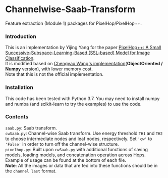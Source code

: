 # Channelwise-Saab-Transform
Feature extraction (Module 1) packages for PixelHop/PixelHop++.

### Introduction
This is an implementation by Yijing Yang for the paper [PixelHop++: A Small Successive-Subspace-Learning-Based (SSL-based) Model for Image Classification](https://arxiv.org/abs/2002.03141). \
It is modified based on [Chengyao Wang's implementation](https://github.com/ChengyaoWang/PixelHop-_c-wSaab)(**ObjectOriented / Numpy** version), with lower memory cost. \
Note that this is not the official implementation. 

### Installation
This code has been tested with Python 3.7. You may need to install numpy and numba (and scikit-learn to try the examples) to use the code.

### Contents
`saab.py`: Saab transform.\
`cwSaab.py`: Channel-wise Saab transform. Use energy threshold `TH1` and `TH2` to choose intermediate nodes and leaf nodes, respectively. Set `'cw'` to `'False'`  in order to turn off the channel-wise structure.\
`pixelhop.py`: Built upon `cwSaab.py` with additional functions of saving models, loading models, and concatenation operation across Hops.\
Example of usage can be found at the bottom of each file. \
**Note**: All the images or data that are fed into these functions should be in the `channel last` format.

